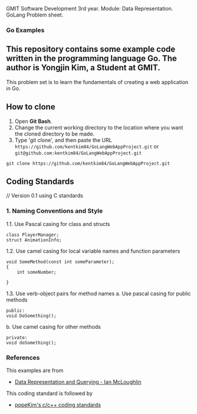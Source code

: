 GMIT Software Development 3rd year.
Module: Data Representation.
GoLang Problem sheet.

### Go Examples
This repository contains some example code written in the programming language Go. The author is Yongjin Kim, a Student at GMIT.
---
This problem set is to learn the fundamentals of creating a web application in Go. 

## How to clone
1. Open **Git Bash**.
2. Change the current working directory to the location where you want the cloned directory to be made.
3. Type 'git clone', and then paste the URL `https://github.com/kentkim84/GoLangWebAppProject.git` or `git@github.com:kentkim84/GoLangWebAppProject.git`
```
git clone https://github.com/kentkim84/GoLangWebAppProject.git
```
## Coding Standards
// Version 0.1 using C standards

### 1. Naming Conventions and Style
1.1. Use Pascal casing for class and structs
    
    class PlayerManager;
    struct AnimationInfo;

1.2. Use camel casing for local variable names and function parameters
    
    void SomeMethod(const int someParameter);
    {
        int someNumber;
    
    }

1.3. Use verb-object pairs for method names
a.	Use pascal casing for public methods
        
    public:
    void DoSomething();

b.	Use camel casing for other methods
        
    private:
    void doSomething();

### References
This examples are from
* [Data Representation and Querying - Ian McLoughlin](https://data-representation.github.io/problems/go-web-applications.html)

This coding standard is followed by
* [popeKim's c/c++ coding standards](https://docs.google.com/document/d/1cT8EPgMXe0eopeHvwuFmbHG4TJr5kUmcovkr5irQZmo/edit#heading=h.r2n9mhxbh2gg)
